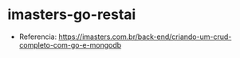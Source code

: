 # imasters-go-restai


- Referencia: https://imasters.com.br/back-end/criando-um-crud-completo-com-go-e-mongodb